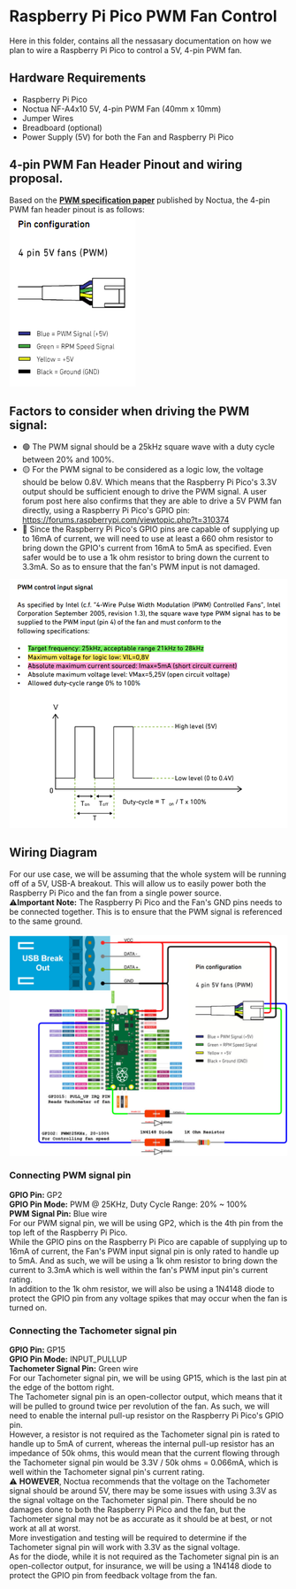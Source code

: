# Raspberry Pi Pico PWM Fan Control

Here in this folder, contains all the nessasary documentation on how we plan to wire a Raspberry Pi Pico to control a 5V, 4-pin PWM fan. 

## Hardware Requirements

- Raspberry Pi Pico
- Noctua NF-A4x10 5V, 4-pin PWM Fan (40mm x 10mm)
- Jumper Wires
- Breadboard (optional)
- Power Supply (5V) for both the Fan and Raspberry Pi Pico

## 4-pin PWM Fan Header Pinout and wiring proposal.

Based on the [**PWM specification paper**](/drivers/5v-pwm-fan/Noctua_PWM_specifications_white_paper.pdf)
 published by Noctua, the 4-pin PWM fan header pinout is as follows: 
<br/>
![Alt text](/drivers/5v-pwm-fan/img/4-pin-header.png)

## Factors to consider when driving the PWM signal:

 - 🟢 The PWM signal should be a 25kHz square wave with a duty cycle between 20% and 100%.
 - 🟡 For the PWM signal to be considered as a logic low, the voltage should be below 0.8V. Which means that the Raspberry Pi Pico's 3.3V output should be sufficient enough to drive the PWM signal. A user forum post here also confirms that they are able to drive a 5V PWM fan directly, using a Raspberry Pi Pico's GPIO pin: https://forums.raspberrypi.com/viewtopic.php?t=310374
 - 🔴 Since the Raspberry Pi Pico's GPIO pins are capable of supplying up to 16mA of current, we will need to use at least a 660 ohm resistor to bring down the GPIO's current from 16mA to 5mA as specified. Even safer would be to use a 1k ohm resistor to bring down the current to 3.3mA. So as to ensure that the fan's PWM input is not damaged.

![Alt text](/drivers/5v-pwm-fan/img/pdf-pwm-specs.png)

## Wiring Diagram
For our use case, we will be assuming that the whole system will be running off of a 5V, USB-A breakout. This will allow us to easily power both the Raspberry Pi Pico and the fan from a single power source. </br>
⚠️**Important Note:** The Raspberry Pi Pico and the Fan's GND pins needs to be connected together. This is to ensure that the PWM signal is referenced to the same ground. </br>
</br>
![Wiring Diagram](/drivers/5v-pwm-fan/img/conn-diagram.jpg)
### Connecting PWM signal pin
**GPIO Pin:** GP2 </br>
**GPIO Pin Mode:** PWM @ 25KHz, Duty Cycle Range: 20% ~ 100% </br>
**PWM Signal Pin:** Blue wire </br>
For our PWM signal pin, we will be using GP2, which is the 4th pin from the top left of the Raspberry Pi Pico. </br>
While the GPIO pins on the Raspberry Pi Pico are capable of supplying up to 16mA of current, the Fan's PWM input signal pin is only rated to handle up to 5mA. And as such, we will be using a 1k ohm resistor to bring down the current to 3.3mA which is well within the fan's PWM input pin's current rating.</br>
In addition to the 1k ohm resistor, we will also be using a 1N4148 diode to protect the GPIO pin from any voltage spikes that may occur when the fan is turned on. </br>

### Connecting the Tachometer signal pin
**GPIO Pin:** GP15 </br>
**GPIO Pin Mode:** INPUT_PULLUP </br>
**Tachometer Signal Pin:** Green wire </br>
For our Tachometer signal pin, we will be using GP15, which is the last pin at the edge of the bottom right. </br>
The Tachometer signal pin is an open-collector output, which means that it will be pulled to ground twice per revolution of the fan. As such, we will need to enable the internal pull-up resistor on the Raspberry Pi Pico's GPIO pin. </br>
However, a resistor is not required as the Tachometer signal pin is rated to handle up to 5mA of current, whereas the internal pull-up resistor has an impedance of 50k ohms, this would mean that the current flowing through the Tachometer signal pin would be 3.3V / 50k ohms = 0.066mA, which is well within the Tachometer signal pin's current rating. </br>
⚠️ **HOWEVER**, Noctua recommends that the voltage on the Tachometer signal should be around 5V, there may be some issues with using 3.3V as the signal voltage on the Tachometer signal pin. There should be no damages done to both the Raspberry Pi Pico and the fan, but the Tachometer signal may not be as accurate as it should be at best, or not work at all at worst. </br>
More investigation and testing will be required to determine if the Tachometer signal pin will work with 3.3V as the signal voltage. </br>
As for the diode, while it is not required as the Tachometer signal pin is an open-collector output, for insurance, we will be using a 1N4148 diode to protect the GPIO pin from feedback voltage from the fan.</br>
